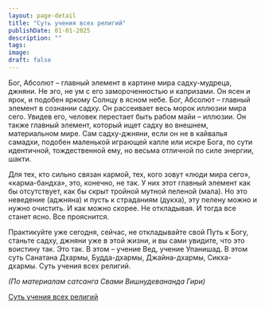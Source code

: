 ```yaml
---
layout: page-detail
title: "Суть учения всех религий"
publishDate: 01-01-2025
description: ""
tags:
image:
draft: false
---
```


Бог, Абсолют – главный элемент в картине мира садху-мудреца, джняни. Не эго, не ум с его замороченностью и капризами. Он ясен и ярок, и подобен яркому Солнцу в ясном небе. Бог, Абсолют – главный элемент в сознании садху. Он рассеивает весь морок иллюзии мира сего. Увидев его, человек перестает быть рабом майи – иллюзии. Он также главный элемент, который ищет садху во внешнем, материальном мире. Сам садху-джняни, если он не в кайвалья самадхи, подобен маленькой играющей капле или искре Бога, по сути идентичной, тождественной ему, но весьма отличной по силе энергии, шакти.

Для тех, кто сильно связан кармой, тех, кого зовут «люди мира сего», «карма-бандха», это, конечно, не так. У них этот главный элемент как бы отсутствует, как бы скрыт тройной мутной пеленой (мала). Но это неведение (аджняна) и пусть к страданиям (дукха), эту пелену можно и нужно очистить. И как можно скорее. Не откладывая. И тогда все станет ясно. Все прояснится.

Практикуйте уже сегодня, сейчас, не откладывайте свой Путь к Богу, станьте садху, джняни уже в этой жизни, и вы сами увидите, что это воистину так. Это так. В этом – учение Вед, учение Упанишад. В этом суть Санатана Дхармы, Будда-дхармы, Джайна-дхармы, Сикха-дхармы. Суть учения всех религий.

_(По материалам сатсанга Свами Вишнудевананда Гири)_

[Суть учения всех религий](/binaries/file/news/f%5F3082.docx)
